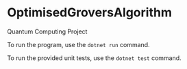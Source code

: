# OptimisedGroversAlgorithm
Quantum Computing Project

To run the program, use the `dotnet run` command. 

To run the provided unit tests, use the `dotnet test` command. 
